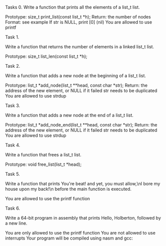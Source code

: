 Tasks 0.
Write a function that prints all the elements of a list_t list.

Prototype: size_t print_list(const list_t *h);
Return: the number of nodes
Format: see example
If str is NULL, print [0] (nil)
You are allowed to use printf

Task 1.

Write a function that returns the number of elements in a linked list_t list.

Prototype: size_t list_len(const list_t *h);

Task 2.

Write a function that adds a new node at the beginning of a list_t list.

Prototype: list_t *add_node(list_t **head, const char *str);
Return: the address of the new element, or NULL if it failed
str needs to be duplicated
You are allowed to use strdup

Task 3.

Write a function that adds a new node at the end of a list_t list.

Prototype: list_t *add_node_end(list_t **head, const char *str);
Return: the address of the new element, or NULL if it failed
str needs to be duplicated
You are allowed to use strdup

Task 4.

Write a function that frees a list_t list.

Prototype: void free_list(list_t *head);

Task 5.

Write a function that prints You're beat! and yet, you must allow,\nI bore my house upon my back!\n before the main function is executed.

You are allowed to use the printf function

Task 6.

Write a 64-bit program in assembly that prints Hello, Holberton, followed by a new line.

You are only allowed to use the printf function
You are not allowed to use interrupts
Your program will be compiled using nasm and gcc:
